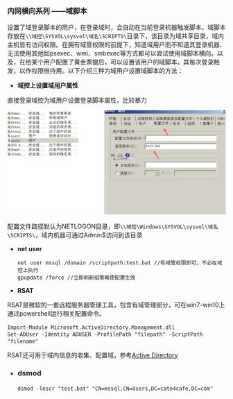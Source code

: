 ### 内网横向系列 ——域脚本

​	设置了域登录脚本的用户，在登录域时，会自动在当前登录机器触发脚本。域脚本存放在`\\域控\SYSVOL\sysvol\域名\SCRIPTS\`目录下，该目录为域共享目录，域内主机皆有访问权限。在拥有域管权限的前提下，知道域用户而不知道其登录机器、无法使用其他如psexec、wmi、smbexec等方式都可以尝试使用域脚本横向。以及，在给某个用户配置了黄金票据后，可以设置该用户的域脚本，其每次登录触发，以作权限维持用。以下介绍三种为域用户设置域脚本的方法：

- **域控上设置域用户属性**

直接登录域控为域用户设置登录脚本属性，比较暴力

![](./media/1.png)

配置文件路径默认为NETLOGON目录，即`\\域控\Windows\SYSVOL\sysvol\域名\SCRIPTS\`，域内机器可通过Admin$访问到该目录

- **net user**

  ```
  net user mssql /domain /scriptpath:test.bat //有域管权限即可，不必在域控上执行
  gpupdate /force //立即刷新组策略使配置生效
  ```

- **RSAT**

RSAT是微软的一套远程服务器管理工具，包含有域管理部分，可在win7-win10上通过powershell运行相关配置命令。

```powerhell
Import-Module Microsoft.ActiveDirectory.Management.dll
Set-ADUser -Identity ADUSER -ProfilePath "filepath" -ScriptPath "filename"
```

RSAT还可用于域内信息的收集、配置域，参考[Active Directory](https://ss64.com/ps/ad.html)

- ### dsmod

  ```
  dsmod -loscr "test.bat" "CN=mssql,CN=Users,DC=cate4cafe,DC=com"
  ```

  
